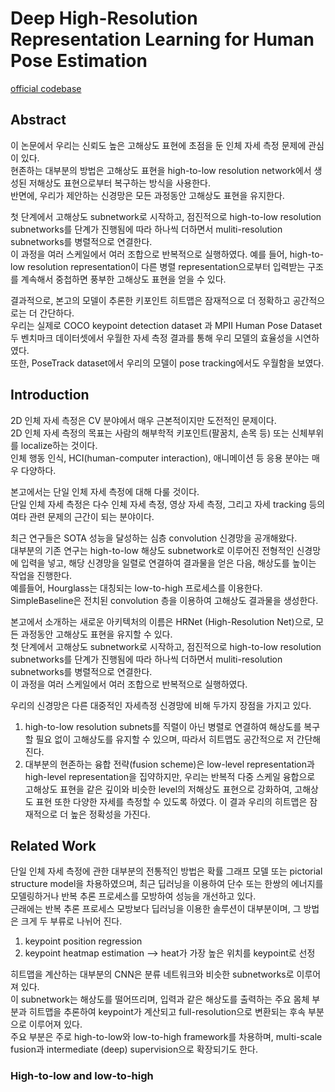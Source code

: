 # Deep High-Resolution Representation Learning for Human Pose Estimation 
[official codebase](https://github.com/leoxiaobin/deep-high-resolution-net.pytorch)

## Abstract
이 논문에서 우리는 신뢰도 높은 고해상도 표현에 초점을 둔 인체 자세 측정 문제에 관심이 있다.  
현존하는 대부분의 방법은 고해상도 표현을 high-to-low resolution network에서 생성된 저해상도 표현으로부터 복구하는 방식을 사용한다.  
반면에, 우리가 제안하는 신경망은 모든 과정동안 고해상도 표현을 유지한다.   

첫 단계에서 고해상도 subnetwork로 시작하고, 점진적으로 high-to-low resolution subnetworks를 단계가 진행됨에 따라 하나씩 더하면서 muliti-resolution subnetworks를 병렬적으로 연결한다.  
이 과정을 여러 스케일에서 여러 조합으로 반복적으로 실행하였다. 예를 들어, high-to-low resolution representation이 다른 병렬 representation으로부터 입력받는 구조를 계속해서 중첩하면 풍부한 고해상도 표현을 얻을 수 있다.  

결과적으로, 본고의 모델이 추론한 키포인트 히트맵은 잠재적으로 더 정확하고 공간적으로는 더 간단하다.  
우리는 실제로 COCO keypoint detection dataset 과 MPII Human Pose Dataset 두 벤치마크 데이터셋에서 우월한 자세 측정 결과를 통해 우리 모델의 효율성을 시연하였다.  
또한, PoseTrack dataset에서 우리의 모델이 pose tracking에서도 우월함을 보였다.  

## Introduction
2D 인체 자세 측정은 CV 분야에서 매우 근본적이지만 도전적인 문제이다.  
2D 인체 자세 측정의 목표는 사람의 해부학적 키포인트(팔꿈치, 손목 등) 또는 신체부위를 localize하는 것이다.  
인체 행동 인식, HCI(human-computer interaction), 애니메이션 등 응용 분야는 매우 다양하다.  

본고에서는 단일 인체 자세 측정에 대해 다룰 것이다.  
단일 인체 자세 측정은 다수 인체 자세 측정, 영상 자세 측정, 그리고 자세 tracking 등의 여타 관련 문제의 근간이 되는 분야이다.  

최근 연구들은 SOTA 성능을 달성하는 심층 convolution 신경망을 공개해왔다.  
대부분의 기존 연구는 high-to-low 해상도 subnetwork로 이루어진 전형적인 신경망에 입력을 넣고, 해당 신경망을 일렬로 연결하여 결과물을 얻은 다음, 해상도를 높이는 작업을 진행한다.  
예를들어, Hourglass는 대칭되는 low-to-high 프로세스를 이용한다.  
SimpleBaseline은 전치된 convolution 층을 이용하여 고해상도 결과물을 생성한다.  

본고에서 소개하는 새로운 아키텍처의 이름은 HRNet (High-Resolution Net)으로, 모든 과정동안 고해상도 표현을 유지할 수 있다.  
첫 단계에서 고해상도 subnetwork로 시작하고, 점진적으로 high-to-low resolution subnetworks를 단계가 진행됨에 따라 하나씩 더하면서 muliti-resolution subnetworks를 병렬적으로 연결한다.  
이 과정을 여러 스케일에서 여러 조합으로 반복적으로 실행하였다.  

우리의  신경망은 다른 대중적인 자세측정 신경망에 비해 두가지 장점을 가지고 있다.  
1. high-to-low resolution subnets를 직렬이 아닌 병렬로 연결하여 해상도를 복구할 필요 없이 고해상도를 유지할 수 있으며, 따라서 히트맵도 공간적으로 저 간단해진다.  
2. 대부분의 현존하는 융합 전략(fusion scheme)은 low-level representation과 high-level representation을 집약하지만, 우리는 반복적  다중 스케일 융합으로 고해상도 표현을 같은 깊이와 비슷한 level의 저해상도 표현으로 강화하여, 고해상도 표현 또한 다양한 자세를 측정할 수 있도록 하였다. 이 결과 우리의 히트맵은 잠재적으로 더 높은 정확성을 가진다.  

## Related Work
단일 인체 자세 측정에 관한 대부분의 전통적인 방법은 확률 그래프 모델 또는 pictorial structure model을 차용하였으며, 최근 딥러닝을 이용하여 단수 또는 한쌍의 에너지를 모델링하거나 반복 추론 프로세스를 모방하여 성능을 개선하고 있다.  
근래에는 반복 추론 프로세스 모방보다 딥러닝을 이용한 솔루션이 대부분이며, 그 방법은 크게 두 부류로 나뉘어 진다.  

1. keypoint position regression
2. keypoint heatmap estimation --> heat가 가장 높은 위치를 keypoint로 선정

히트맵을 계산하는 대부분의 CNN은 분류 네트워크와 비슷한 subnetworks로 이루어져 있다.  
이 subnetwork는 해상도를 떨어뜨리며, 입력과 같은 해상도를 출력하는 주요 몸체 부분과 히트맵을 추론하여 keypoint가 계산되고 full-resolution으로 변환되는 후속 부분으로 이루어져 있다.  
주요 부분은 주로 high-to-low와 low-to-high framework를 차용하며, multi-scale fusion과 intermediate (deep) supervision으로 확장되기도 한다.  

### High-to-low and low-to-high

